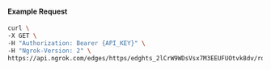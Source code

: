 <!-- Code generated for API Clients. DO NOT EDIT. -->

#### Example Request

```bash
curl \
-X GET \
-H "Authorization: Bearer {API_KEY}" \
-H "Ngrok-Version: 2" \
https://api.ngrok.com/edges/https/edghts_2lCrW9WDsVsx7M3EEUFUOtvk8dv/routes/edghtsrt_2lCrW8mbP9gLo20pxmDfQWB859H/compression
```
